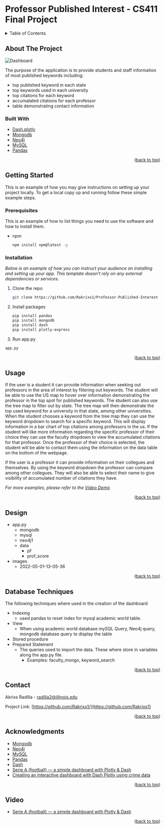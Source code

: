 # Professor Published Interest - CS411 Final Project

<!-- TABLE OF CONTENTS -->
<details>
  <summary>Table of Contents</summary>
  <ol>
    <li>
      <a href="#about-the-project">About The Project</a>
      <ul>
        <li><a href="#built-with">Built With</a></li>
      </ul>
    </li>
    <li>
      <a href="#getting-started">Getting Started</a>
      <ul>
        <li><a href="#prerequisites">Prerequisites</a></li>
        <li><a href="#installation">Installation</a></li>
      </ul>
    </li>
    <li><a href="#usage">Usage</a></li>
    <li><a href="#design">Design</a></li>
    <li><a href="#design">Database Techniques</a></li>
    <li><a href="#contact">Contact</a></li>
    <li><a href="#acknowledgments">Acknowledgments</a></li>
    <li><a href="#video">Acknowledgments</a></li>
  </ol>
</details>



<!-- ABOUT THE PROJECT -->
## About The Project

![Dashboard](images/2022-05-01-13-05-36.gif)

The purpose of the application is to provide students and staff information of most published keywords including:
- top published keyword in each state
- top keywords used in each university
- top citations for each keyword
- accumalated citations for each professor
- table demonstrating contact information 

### Built With

* [Dash.plotly](https://dash.plotly.com/)
* [Mongodb](https://www.mongodb.com/)
* [Neo4j](https://neo4j.com/)
* [MySQL](https://www.mysql.com/)
* [Pandas](https://pandas.pydata.org/docs/index.html)

<p align="right">(<a href="#top">back to top</a>)</p>



<!-- GETTING STARTED -->
## Getting Started

This is an example of how you may give instructions on setting up your project locally.
To get a local copy up and running follow these simple example steps.

### Prerequisites

This is an example of how to list things you need to use the software and how to install them.
* npm
  ```sh
  npm install npm@latest -g
  ```

### Installation

_Below is an example of how you can instruct your audience on installing and setting up your app. This template doesn't rely on any external dependencies or services._

1. Clone the repo
   ```sh
   git clone https://github.com/Rakrixs1/Professor-Published-Interest
   ```
2. Install packages
   ```sh
   pip install pandas
   pip install mongodb
   pip install dash
   pip install plotly-express
   ```
 3. Run app.py
   ```sh
   app.py
   ```

<p align="right">(<a href="#top">back to top</a>)</p>



<!-- USAGE EXAMPLES -->
## Usage

If the user is a student it can provide information when seeking out professors in the area of interest by filtering out keywords. The student will be able to use the US map to hover over information demonstrating the professor in the top spot for published keywords. The student can also use the tree map to filter out by state. The tree map will then demonstrate the top used keyword  for a university in that state, among other universities. When the student chooses a keyword from the tree map they can use the keyword dropdown to search for a specific keyword. This will display information in a bar chart of top citations among professors in the us. If the student will like more information regarding the specific professor of their choice they can use the faculty dropdown to view the accumulated citations for that professor. Once the professor of their choice is selected, the student will be able to contact them using the information on the data table on the bottom of the webpage. 

If the user is a professor it can provide information on their collegues and themselves. By using the keyword dropdown the professor can compare among other collegues. They will also be able to select their name to give visibility of accumulated number of citations they have. 

_For more examples, please refer to the [Video Demo](https://example.com)_

<p align="right">(<a href="#top">back to top</a>)</p>



<!-- DESIGN -->
## Design

 - app.py
    - mongodb
    - mysql
    - neo4j1
    - data
      - pf
      - prof_score
 - images
      - 2022-05-01-13-05-36

<p align="right">(<a href="#top">back to top</a>)</p>

<!-- DATABASE TECHNIQUES -->
## Database Techniques

The following techniques where used in the creation of the dashboard
- Indexing
  - used pandas to reset index for mysql academic world table.
- View
  - When using academic world database mySQL Query, Neo4j query, mongodb database query to display the table
- Stored procedure
- Prepared Statement
  - The queries used to import the data. These where store in variables along the app.py file. 
    - Examples: faculty_mongo, keyword_search  

<p align="right">(<a href="#top">back to top</a>)</p>



<!-- CONTACT -->
## Contact

Akrixs Radilla - radilla2@illinois.edu

Project Link: [https://github.com/Rakrixs1/](https://github.com/Rakrixs1)

<p align="right">(<a href="#top">back to top</a>)</p>



<!-- ACKNOWLEDGMENTS -->
## Acknowledgments

* [Mongodb](https://www.mongodb.com/)
* [Neo4j](https://neo4j.com/)
* [MySQL](https://www.mysql.com/)
* [Pandas](https://pandas.pydata.org/docs/index.html)
* [Dash](https://dash.plotly.com/)
* [Serie A (football) — a simple dashboard with Plotly & Dash](https://towardsdatascience.com/create-a-simple-dashboard-with-plotly-dash-8f385ba1dd6d)
* [Creating an interactive dashboard with Dash Plotly using crime data](https://towardsdatascience.com/creating-an-interactive-dashboard-with-dash-plotly-using-crime-data-a217da841df3)

<p align="right">(<a href="#top">back to top</a>)</p>

<!-- VIDEO -->
## Video

* [Serie A (football) — a simple dashboard with Plotly & Dash](https://towardsdatascience.com/create-a-simple-dashboard-with-plotly-dash-8f385ba1dd6d)


<p align="right">(<a href="#top">back to top</a>)</p>
